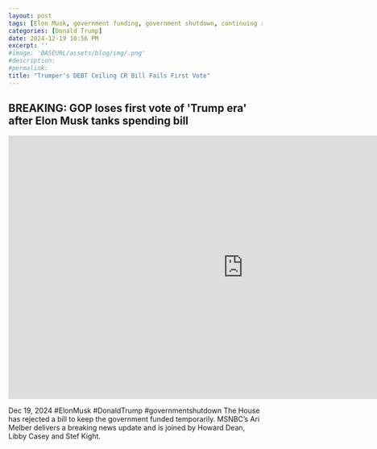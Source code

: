 ```yaml
---
layout: post
tags: [Elon Musk, government funding, government shutdown, continuing resolution, debt ceiling, Trump government disfunction, unelected governance, stopgap agreement, politics, MSNBC]
categories: [Donald Trump]
date: 2024-12-19 10:56 PM
excerpt: ''
#image: 'BASEURL/assets/blog/img/.png'
#description:
#permalink:
title: "Trumper's DEBT Ceiling CR Bill Fails First Vote"
---
```



## BREAKING: GOP loses first vote of 'Trump era' after Elon Musk tanks spending bill

<iframe width="932" height="524" src="https://www.youtube.com/embed/NjAdjaEPNNA" title="BREAKING: GOP loses first vote of &#39;Trump era&#39; after Elon Musk tanks spending bill" frameborder="0" allow="accelerometer; autoplay; clipboard-write; encrypted-media; gyroscope; picture-in-picture; web-share" referrerpolicy="strict-origin-when-cross-origin" allowfullscreen></iframe>


Dec 19, 2024  #ElonMusk #DonaldTrump #governmentshutdown
The House has rejected a bill to keep the government funded temporarily. MSNBC’s Ari Melber delivers a breaking news update and is joined by Howard Dean, Libby Casey and Stef Kight. 

